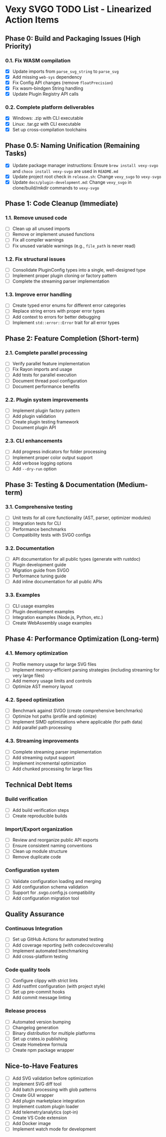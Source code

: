 # Vexy SVGO TODO List - Linearized Action Items

## Phase 0: Build and Packaging Issues (High Priority)

### 0.1. Fix WASM compilation

- [X] Update imports from `parse_svg_string` to `parse_svg`
- [X] Add missing `web-sys` dependency
- [X] Fix Config API changes (remove `floatPrecision`)
- [X] Fix wasm-bindgen String handling
- [X] Update Plugin Registry API calls

### 0.2. Complete platform deliverables

- [X] Windows: .zip with CLI executable
- [X] Linux: .tar.gz with CLI executable
- [X] Set up cross-compilation toolchains

## Phase 0.5: Naming Unification (Remaining Tasks)

- [X] Update package manager instructions: Ensure `brew install vexy-svgo` and `choco install vexy-svgo` are used in `README.md`
- [X] Update project root check in `release.sh`: Change `vexy_svgo` to `vexy-svgo`
- [X] Update `docs/plugin-development.md`: Change `vexy_svgo` in clone/build/mkdir commands to `vexy-svgo`

## Phase 1: Code Cleanup (Immediate)

### 1.1. Remove unused code

- [ ] Clean up all unused imports
- [ ] Remove or implement unused functions
- [ ] Fix all compiler warnings
- [ ] Fix unused variable warnings (e.g., `file_path` is never read)

### 1.2. Fix structural issues

- [ ] Consolidate PluginConfig types into a single, well-designed type
- [ ] Implement proper plugin cloning or factory pattern
- [ ] Complete the streaming parser implementation

### 1.3. Improve error handling

- [ ] Create typed error enums for different error categories
- [ ] Replace string errors with proper error types
- [ ] Add context to errors for better debugging
- [ ] Implement `std::error::Error` trait for all error types

## Phase 2: Feature Completion (Short-term)

### 2.1. Complete parallel processing

- [ ] Verify parallel feature implementation
- [ ] Fix Rayon imports and usage
- [ ] Add tests for parallel execution
- [ ] Document thread pool configuration
- [ ] Document performance benefits

### 2.2. Plugin system improvements

- [ ] Implement plugin factory pattern
- [ ] Add plugin validation
- [ ] Create plugin testing framework
- [ ] Document plugin API

### 2.3. CLI enhancements

- [ ] Add progress indicators for folder processing
- [ ] Implement proper color output support
- [ ] Add verbose logging options
- [ ] Add `--dry-run` option

## Phase 3: Testing & Documentation (Medium-term)

### 3.1. Comprehensive testing

- [ ] Unit tests for all core functionality (AST, parser, optimizer modules)
- [ ] Integration tests for CLI
- [ ] Performance benchmarks
- [ ] Compatibility tests with SVGO configs

### 3.2. Documentation

- [ ] API documentation for all public types (generate with rustdoc)
- [ ] Plugin development guide
- [ ] Migration guide from SVGO
- [ ] Performance tuning guide
- [ ] Add inline documentation for all public APIs

### 3.3. Examples

- [ ] CLI usage examples
- [ ] Plugin development examples
- [ ] Integration examples (Node.js, Python, etc.)
- [ ] Create WebAssembly usage examples

## Phase 4: Performance Optimization (Long-term)

### 4.1. Memory optimization

- [ ] Profile memory usage for large SVG files
- [ ] Implement memory-efficient parsing strategies (including streaming for very large files)
- [ ] Add memory usage limits and controls
- [ ] Optimize AST memory layout

### 4.2. Speed optimization

- [ ] Benchmark against SVGO (create comprehensive benchmarks)
- [ ] Optimize hot paths (profile and optimize)
- [ ] Implement SIMD optimizations where applicable (for path data)
- [ ] Add parallel path processing

### 4.3. Streaming improvements

- [ ] Complete streaming parser implementation
- [ ] Add streaming output support
- [ ] Implement incremental optimization
- [ ] Add chunked processing for large files

## Technical Debt Items

### Build verification

- [ ] Add build verification steps
- [ ] Create reproducible builds

### Import/Export organization

- [ ] Review and reorganize public API exports
- [ ] Ensure consistent naming conventions
- [ ] Clean up module structure
- [ ] Remove duplicate code

### Configuration system

- [ ] Validate configuration loading and merging
- [ ] Add configuration schema validation
- [ ] Support for .svgo.config.js compatibility
- [ ] Add configuration migration tool

## Quality Assurance

### Continuous Integration

- [ ] Set up GitHub Actions for automated testing
- [ ] Add coverage reporting (with codecov/coveralls)
- [ ] Implement automated benchmarking
- [ ] Add cross-platform testing

### Code quality tools

- [ ] Configure clippy with strict lints
- [ ] Add rustfmt configuration (with project style)
- [ ] Set up pre-commit hooks
- [ ] Add commit message linting

### Release process

- [ ] Automated version bumping
- [ ] Changelog generation
- [ ] Binary distribution for multiple platforms
- [ ] Set up crates.io publishing
- [ ] Create Homebrew formula
- [ ] Create npm package wrapper

## Nice-to-Have Features

- [ ] Add SVG validation before optimization
- [ ] Implement SVG diff tool
- [ ] Add batch processing with glob patterns
- [ ] Create GUI wrapper
- [ ] Add plugin marketplace integration
- [ ] Implement custom plugin loader
- [ ] Add telemetry/analytics (opt-in)
- [ ] Create VS Code extension
- [ ] Add Docker image
- [ ] Implement watch mode for development